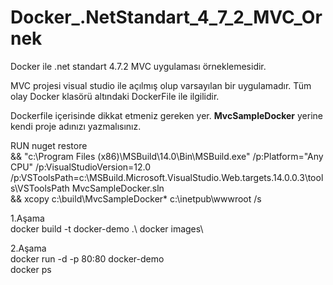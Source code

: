 # Docker_.NetStandart_4_7_2_MVC_Ornek
Docker ile .net standart 4.7.2 MVC uygulaması örneklemesidir.

MVC projesi visual studio ile açılmış olup varsayılan bir uygulamadır. Tüm olay Docker klasörü altındaki DockerFile ile ilgilidir.

Dockerfile içerisinde dikkat etmeniz gereken yer. **MvcSampleDocker** yerine kendi proje adınızı yazmalısınız.

RUN nuget restore \
    && "c:\Program Files (x86)\MSBuild\14.0\Bin\MSBuild.exe" /p:Platform="Any CPU" /p:VisualStudioVersion=12.0 /p:VSToolsPath=c:\MSBuild.Microsoft.VisualStudio.Web.targets.14.0.0.3\tools\VSToolsPath MvcSampleDocker.sln \
    && xcopy c:\build\MvcSampleDocker\* c:\inetpub\wwwroot /s

1.Aşama\
docker build -t docker-demo .\ 
docker images\

2.Aşama\
docker run -d -p 80:80 docker-demo\
docker ps 

